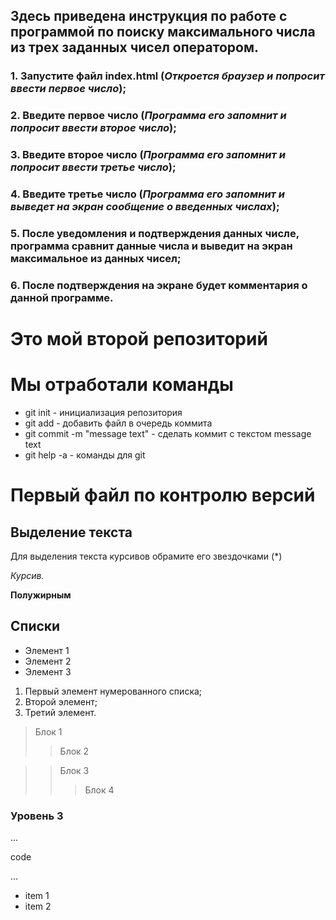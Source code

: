 ## Здесь приведена инструкция по работе с программой по поиску максимального числа из трех заданных чисел оператором.

### 1. Запустите файл index.html (*Откроется браузер и попросит ввести первое число*);
### 2. Введите первое число (*Программа его запомнит и попросит ввести второе число*);
### 3. Введите второе число (*Программа его запомнит и попросит ввести третье число*);
### 4. Введите третье число (*Программа его запомнит и выведет на экран сообщение о введенных числах*);
### 5. После уведомления и подтверждения данных числе, программа сравнит данные числа и выведит на экран максимальное из данных чисел;
### 6. После подтверждения на экране будет комментария о данной программе.

</P>

# Это мой второй репозиторий
# Мы отработали команды

<p>

* git init - инициализация репозитория
* git add - добавить файл в очередь коммита
* git commit -m "message text" - сделать коммит с текстом message text
* git help -a  - команды для git

# Первый файл по контролю версий


## Выделение текста

Для выделения текста курсивов обрамите его звездочками (*) 

*Курсив.*

**Полужирным**

## Списки

* Элемент 1
* Элемент 2
* Элемент 3

1. Первый элемент нумерованного списка;
2. Второй элемент;
3. Третий элемент.

> Блок 1 
>> Блок 2

>> Блок 3
>>> Блок 4

### Уровень 3

...

code

...

- item 1
- item 2

